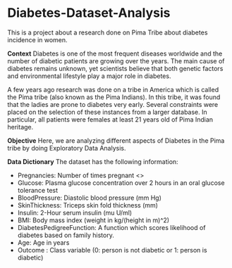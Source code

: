 # Diabetes-Dataset-Analysis
This is a project about a research done on Pima Tribe about diabetes incidence in women.

**Context**
Diabetes is one of the most frequent diseases worldwide and the number of diabetic patients are growing over the years. The main cause of diabetes remains unknown, yet scientists believe that both genetic factors and environmental lifestyle play a major role in diabetes.

A few years ago research was done on a tribe in America which is called the Pima tribe (also known as the Pima Indians). In this tribe, it was found that the ladies are prone to diabetes very early. Several constraints were placed on the selection of these instances from a larger database. In particular, all patients were females at least 21 years old of Pima Indian heritage.

**Objective**
Here, we are analyzing different aspects of Diabetes in the Pima tribe by doing Exploratory Data Analysis.

**Data Dictionary**
The dataset has the following information:

- Pregnancies: Number of times pregnant <>
- Glucose: Plasma glucose concentration over 2 hours in an oral glucose tolerance test
- BloodPressure: Diastolic blood pressure (mm Hg)
- SkinThickness: Triceps skin fold thickness (mm)
- Insulin: 2-Hour serum insulin (mu U/ml)
- BMI: Body mass index (weight in kg/(height in m)^2)
- DiabetesPedigreeFunction: A function which scores likelihood of diabetes based on family history.
- Age: Age in years
- Outcome : Class variable (0: person is not diabetic or 1: person is diabetic)
